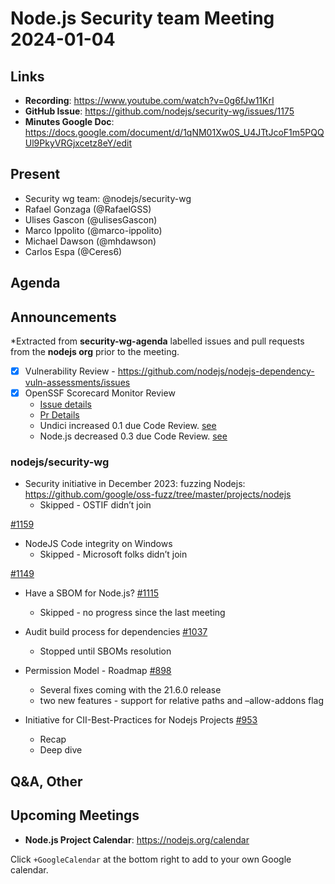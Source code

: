 # Node.js  Security team Meeting 2024-01-04

## Links

* **Recording**: https://www.youtube.com/watch?v=0g6fJw11KrI
* **GitHub Issue**: https://github.com/nodejs/security-wg/issues/1175
* **Minutes Google Doc**: https://docs.google.com/document/d/1qNM01Xw0S_U4JTtJcoF1m5PQQUl9PkyVRGjxcetz8eY/edit

## Present

* Security wg team: @nodejs/security-wg
* Rafael Gonzaga (@RafaelGSS)
* Ulises  Gascon (@ulisesGascon)
* Marco Ippolito (@marco-ippolito)
* Michael Dawson (@mhdawson)
* Carlos Espa (@Ceres6)

## Agenda

## Announcements

*Extracted from **security-wg-agenda** labelled issues and pull requests from the **nodejs org** prior to the meeting.

- [X] Vulnerability Review - https://github.com/nodejs/nodejs-dependency-vuln-assessments/issues
- [X] OpenSSF Scorecard Monitor Review
  - [Issue details](https://github.com/nodejs/security-wg/issues/1179)
  - [Pr Details](https://github.com/nodejs/security-wg/pull/1180)
  - Undici increased 0.1 due Code Review. [see](https://kooltheba.github.io/openssf-scorecard-api-visualizer/#/projects/github.com/nodejs/undici/compare/c5c6648a7d2097f9be4d1f7d06df9f158eff049d/990b96ebb138ecf9fb93fea0f2a832ae322c939f)
  - Node.js decreased 0.3 due Code Review. [see](https://kooltheba.github.io/openssf-scorecard-api-visualizer/#/projects/github.com/nodejs/node/compare/f9675e104e25ae7da5215f338f5e2609c85025a2/515b007faedf529861b22823f8a722eebed837fa) 

### nodejs/security-wg

* Security initiative in December 2023: fuzzing Nodejs: https://github.com/google/oss-fuzz/tree/master/projects/nodejs
  * Skipped - OSTIF didn’t join

[#1159](https://github.com/nodejs/security-wg/issues/1159)
* NodeJS Code integrity on Windows
  * Skipped - Microsoft folks didn’t join

[#1149](https://github.com/nodejs/security-wg/issues/1149)
* Have a SBOM for Node.js? [#1115](https://github.com/nodejs/security-wg/issues/1115)
  * Skipped - no progress since the last meeting

* Audit build process for dependencies [#1037](https://github.com/nodejs/security-wg/issues/1037)
  * Stopped until SBOMs resolution

* Permission Model - Roadmap [#898](https://github.com/nodejs/security-wg/issues/898)
  * Several fixes coming with the 21.6.0 release
  * two new features - support for relative paths and –allow-addons flag

* Initiative for CII-Best-Practices for Nodejs Projects [#953](https://github.com/nodejs/security-wg/issues/953)
  * Recap
  * Deep dive

## Q&A, Other

## Upcoming Meetings

* **Node.js Project Calendar**: <https://nodejs.org/calendar>

Click `+GoogleCalendar` at the bottom right to add to your own Google calendar.
